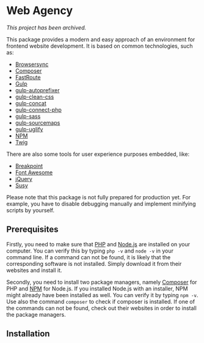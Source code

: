 # Web Agency

_This project has been archived._

This package provides a modern and easy approach of an environment for frontend website development. It is based on common technologies, such as:

- [Browsersync](https://www.browsersync.io/)
- [Composer](https://getcomposer.org/)
- [FastRoute](https://github.com/nikic/FastRoute)
- [Gulp](http://gulpjs.com/)
- [gulp-autoprefixer](https://github.com/sindresorhus/gulp-autoprefixer)
- [gulp-clean-css](https://github.com/scniro/gulp-clean-css)
- [gulp-concat](https://github.com/contra/gulp-concat)
- [gulp-connect-php](https://github.com/micahblu/gulp-connect-php)
- [gulp-sass](https://github.com/dlmanning/gulp-sass)
- [gulp-sourcemaps](https://github.com/floridoo/gulp-sourcemaps)
- [gulp-uglify](https://github.com/terinjokes/gulp-uglify)
- [NPM](https://www.npmjs.com/)
- [Twig](http://twig.sensiolabs.org/)

There are also some tools for user experience purposes embedded, like:

- [Breakpoint](http://breakpoint-sass.com/)
- [Font Awesome](http://fontawesome.io/)
- [jQuery](https://jquery.com/)
- [Susy](http://susy.oddbird.net/)

Please note that this package is not fully prepared for production yet. For example, you have to disable debugging manually and implement minifying scripts by yourself.

## Prerequisites

Firstly, you need to make sure that [PHP](https://secure.php.net/) and [Node.js](https://nodejs.org/) are installed on your computer. You can verify this by typing `php -v` and `node -v` in your command line. If a command can not be found, it is likely that the corresponding software is not installed. Simply download it from their websites and install it.

Secondly, you need to install two package managers, namely [Composer](https://getcomposer.org/) for PHP and [NPM](https://www.npmjs.com/) for Node.js. If you installed Node.js with an installer, NPM might already have been installed as well. You can verify it by typing `npm -v`. Use also the command `composer` to check if composer is installed. If one of the commands can not be found, check out their websites in order to install the package managers.

## Installation
